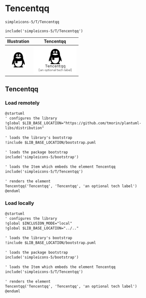 # Tencentqq


```text
simpleicons-5/T/Tencentqq
```

```text
include('simpleicons-5/T/Tencentqq')
```



| Illustration | Tencentqq |
| :---: | :---: |
| ![illustration for Illustration](../../simpleicons-5/T/Tencentqq.png) | ![illustration for Tencentqq](../../simpleicons-5/T/Tencentqq.Local.png) |




## Tencentqq

### Load remotely
```plantuml
@startuml
' configures the library
!global $LIB_BASE_LOCATION="https://github.com/tmorin/plantuml-libs/distribution"

' loads the library's bootstrap
!include $LIB_BASE_LOCATION/bootstrap.puml

' loads the package bootstrap
include('simpleicons-5/bootstrap')

' loads the Item which embeds the element Tencentqq
include('simpleicons-5/T/Tencentqq')

' renders the element
Tencentqq('Tencentqq', 'Tencentqq', 'an optional tech label')
@enduml
```

### Load locally
```plantuml
@startuml
' configures the library
!global $INCLUSION_MODE="local"
!global $LIB_BASE_LOCATION="../.."

' loads the library's bootstrap
!include $LIB_BASE_LOCATION/bootstrap.puml

' loads the package bootstrap
include('simpleicons-5/bootstrap')

' loads the Item which embeds the element Tencentqq
include('simpleicons-5/T/Tencentqq')

' renders the element
Tencentqq('Tencentqq', 'Tencentqq', 'an optional tech label')
@enduml
```

